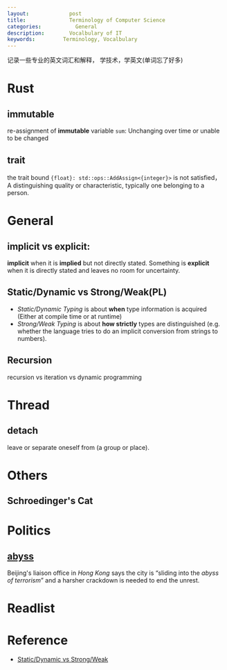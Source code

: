 ```yaml
---
layout:     		post
title:      		Terminology of Computer Science 
categories: 	      General
description:   		Vocalbulary of IT
keywords: 		  Terminology, Vocalbulary 
---
```


记录一些专业的英文词汇和解释， 学技术，学英文(单词忘了好多)

# Rust

## immutable

re-assignment of **immutable** variable `sum`: Unchanging over time or unable to be changed

## trait

the trait bound `{float}: std::ops::AddAssign<{integer}>` is not satisfied， A distinguishing quality or characteristic, typically one belonging to a person.

# General

## implicit vs explicit:

**implicit** when it is **implied** but not directly stated. Something is **explicit** when it is directly stated and leaves no room for uncertainty.

## Static/Dynamic vs Strong/Weak(PL)

- *Static/Dynamic Typing* is about **when** type information is acquired (Either at compile time or at runtime)
- *Strong/Weak Typing* is about **how strictly** types are distinguished (e.g. whether the language tries to do an implicit conversion from strings to numbers).

## Recursion

recursion vs iteration vs dynamic programming

# Thread

## detach

leave or separate oneself from (a group or place).



# Others

## Schroedinger's Cat

# Politics

## [abyss](https://www.ldoceonline.com/dictionary/abyss)

Beijing's liaison office in *Hong Kong* says the city is “sliding into the *abyss of terrorism*” and a harsher crackdown is needed to end the unrest.

# Readlist

# Reference

- [Static/Dynamic vs Strong/Weak](https://stackoverflow.com/questions/2351190/static-dynamic-vs-strong-weak)